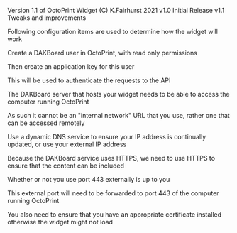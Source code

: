Version 1.1 of OctoPrint Widget
(C) K.Fairhurst 2021
v1.0   Initial Release
v1.1   Tweaks and improvements 

Following configuration items are used to determine how the widget will work


Create a DAKBoard user in OctoPrint, with read only permissions

Then create an application key for this user

This will be used to authenticate the requests to the API 



The DAKBoard server that hosts your widget needs to be able to access the computer running OctoPrint

As such it cannot be an "internal network" URL that you use, rather one that can be accessed remotely

Use a dynamic DNS service to ensure your IP address is continually updated, or use your external IP address



Because the DAKBoard service uses HTTPS, we need to use HTTPS to ensure that the content can be included

Whether or not you use port 443 externally is up to you

This external port will need to be forwarded to port 443 of the computer running OctoPrint

You also need to ensure that you have an appropriate certificate installed otherwise the widget might not load

